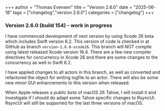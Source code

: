 +++
author = "Thomas Evensen"
title = "Version 2.6.0"
date = "2025-06-18"
tags = ["changelog","version 2.6.0"]
categories = ["changelog"]
+++

### Version 2.6.0 (build 154) - work in progress 

I have commenced development of next version by using Xcode 26 beta which includes Swift version 6.2. This version of code is checked in at GitHub as branch `version-2.6.0-xcode26`. This branch will NOT compile using latest released Xcode version 16.4. There are a few new compiler directives for concurrency in Xcode 26 and there are some changes to the concurrency as well in Swift 6.2. 

I have applied changes to all actors in this branch, as well as converted and refactored the object for writing logfile to an actor. There will also be some new minor GUI enhancements to this version when released. 

When Apple releases a *public beta* of macOS 26 Tahoe, I will install it and investigate if I should do adapt some Tahoe specific changes to RsyncUI. RsyncUI will still be supported for the last three versions of macOS. 

